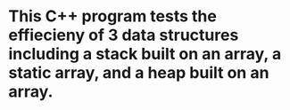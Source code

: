 # This C++ program tests the effiecieny of 3 data structures including a stack built on an array, a static array, and a heap built on an array.
